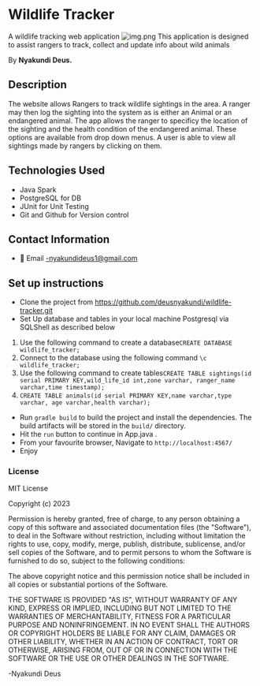 # Wildlife Tracker
A wildlife tracking web application
![img.png](src%2Fmain%2Fresources%2Fpublic%2Fimg.png)
This application is designed to assist rangers to track, collect and update info about wild animals

By **Nyakundi Deus.**

## Description

The website allows Rangers to track wildlife sightings in the area. A ranger may then log the sighting into the system as is either an Animal or an endangered animal.
The app allows the ranger to specificy the location of the sighting and the health condition of the endangered animal. These options are available from drop down menus.
A user is able to view all sightings made by rangers by clicking on them.


## Technologies Used

- Java Spark 
- PostgreSQL for DB
- JUnit for Unit Testing
- Git and Github for Version control

## Contact Information

- 📧 Email -nyakundideus1@gmail.com


## Set up instructions
- Clone the project from https://github.com/deusnyakundi/wildlife-tracker.git
- Set Up database and tables in your local machine Postgresql via SQLShell as described below

1.   Use the following command to create a database```CREATE DATABASE wildlife_tracker;```
2.  Connect to the database using the following command ```\c wildlife_tracker;```
2. Use the following command to create tables```CREATE TABLE sightings(id serial PRIMARY KEY,wild_life_id int,zone varchar, ranger_name varchar,time timestamp);```
3. ```CREATE TABLE animals(id serial PRIMARY KEY,name varchar,type varchar, age varchar,health varchar);```

- Run `gradle build` to build the project and install the dependencies. The build artifacts will be stored in the `build/` directory.
- Hit the `run` button to continue in App.java .
- From your favourite browser, Navigate to `http://localhost:4567/`
- Enjoy

### License

MIT License

Copyright (c) 2023

Permission is hereby granted, free of charge, to any person obtaining a copy
of this software and associated documentation files (the "Software"), to deal
in the Software without restriction, including without limitation the rights
to use, copy, modify, merge, publish, distribute, sublicense, and/or sell
copies of the Software, and to permit persons to whom the Software is
furnished to do so, subject to the following conditions:

The above copyright notice and this permission notice shall be included in all
copies or substantial portions of the Software.

THE SOFTWARE IS PROVIDED "AS IS", WITHOUT WARRANTY OF ANY KIND, EXPRESS OR
IMPLIED, INCLUDING BUT NOT LIMITED TO THE WARRANTIES OF MERCHANTABILITY,
FITNESS FOR A PARTICULAR PURPOSE AND NONINFRINGEMENT. IN NO EVENT SHALL THE
AUTHORS OR COPYRIGHT HOLDERS BE LIABLE FOR ANY CLAIM, DAMAGES OR OTHER
LIABILITY, WHETHER IN AN ACTION OF CONTRACT, TORT OR OTHERWISE, ARISING FROM,
OUT OF OR IN CONNECTION WITH THE SOFTWARE OR THE USE OR OTHER DEALINGS IN THE
SOFTWARE.

-Nyakundi Deus